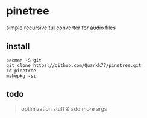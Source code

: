 # pinetree
simple recursive tui converter for audio files

## install
```
pacman -S git
git clone https://github.com/Quarkk77/pinetree.git
cd pinetree
makepkg -si
```

## todo
> optimization stuff & add more args
